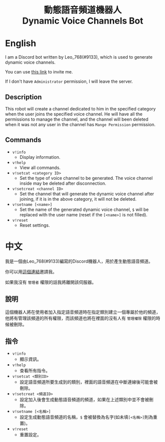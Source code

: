 <h1 align="center">動態語音頻道機器人<br>Dynamic Voice Channels Bot</h1>

# English

I am a Discord bot written by Leo_768(#9133), which is used to generate dynamic voice channels.

You can use [this link](https://discord.com/api/oauth2/authorize?client_id=742023404575522857&permissions=8&response_type=code&redirect_uri=https%3A%2F%2Fgithub.com%2FLeo-768%2Fdiscord-voice-channel-bot&scope=bot) to invite me.

If I don't have `Administrator` permission, I will leave the server.

## Description
This robot will create a channel dedicated to him in the specified category when the user joins the specified voice channel. He will have all the permissions to manage the channel, and the channel will been deleted when it was not any user in the channel  has `Mange Permission` permission.

## Commands

* `v!info`
  * Display information.
* `v!help`
  * View all commands.
* `v!setcat <category ID>`
  * Set the type of voice channel to be generated. The voice channel inside may be deleted after disconnection.
* `v!setcreat <channel ID>`
  * Set the channel that will generate the dynamic voice channel after joining, if it is in the above category, it will not be deleted.
* `v!setname [<name>]`
  * Set the name of the generated dynamic voice channel, `$` will be replaced with the user name (reset if the `[<name>]` is not filled).
* `v!reset`
  * Reset settings.

# 中文

我是一個由Leo_768(#9133)編寫的Discord機器人，用於產生動態語音頻道。

你可以用[這個連結](https://discord.com/api/oauth2/authorize?client_id=742023404575522857&permissions=8&response_type=code&redirect_uri=https%3A%2F%2Fgithub.com%2FLeo-768%2Fdiscord-voice-channel-bot&scope=bot)邀請我。

如果我沒有 `管理者` 權限的話我將離開該伺服器。

## 說明
這個機器人將在使用者加入指定語音頻道時在指定類別建立一個專屬於他的頻道，他將有管理該頻道的所有權限，而該頻道也將在裡面的沒有人有 `管理權限` 權限的時候被刪除。

## 指令

* `v!info`
  * 顯示資訊。
* `v!help`
  * 查看所有指令。
* `v!setcat <類別ID>`
  * 設定語音頻道所要生成到的類別，裡面的語音頻道在中斷連線後可能會被刪除。
* `v!setcreat <頻道ID>`
  * 設定加入後會生成動態語音頻道的頻道，如果在上述類別中並不會被刪除。
* `v!setname [<名稱>]`
  * 設定生成動態語音頻道的名稱，`$` 會被替換為名字(如未填`[<名稱>]`則為重置)。
* `v!reset`
  * 重置設定。
